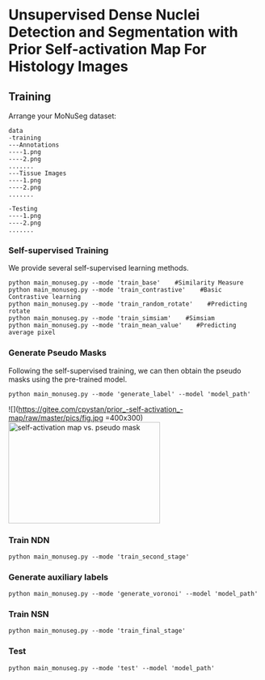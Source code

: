 Unsupervised Dense Nuclei Detection and Segmentation with Prior Self-activation Map For Histology Images
====
Training
------
Arrange your MoNuSeg dataset:
 
```
data
-training
---Annotations
----1.png
----2.png
.......
---Tissue Images
----1.png
----2.png
.......

-Testing
----1.png
----2.png
.......
```

### Self-supervised Training
We provide several self-supervised learning methods.
```
python main_monuseg.py --mode 'train_base'    #Similarity Measure
python main_monuseg.py --mode 'train_contrastive'    #Basic Contrastive learning
python main_monuseg.py --mode 'train_random_rotate'    #Predicting rotate
python main_monuseg.py --mode 'train_simsiam'    #Simsiam
python main_monuseg.py --mode 'train_mean_value'    #Predicting average pixel
```
### Generate Pseudo Masks
Following the self-supervised training, we can then obtain the pseudo masks using the pre-trained model.
```
python main_monuseg.py --mode 'generate_label' --model 'model_path'
```
![](https://gitee.com/cpystan/prior_-self-activation_-map/raw/master/pics/fig.jpg =400x300)
 <img src="./pics/fig.png" width = "300" height = "200" alt="self-activation map vs. pseudo mask" align=center />

### Train NDN
```
python main_monuseg.py --mode 'train_second_stage' 
```

### Generate auxiliary labels
```
python main_monuseg.py --mode 'generate_voronoi' --model 'model_path'
```

### Train NSN
```
python main_monuseg.py --mode 'train_final_stage' 
```

### Test
```
python main_monuseg.py --mode 'test' --model 'model_path'
```